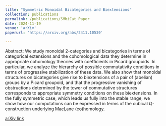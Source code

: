```yaml
---
title: "Symmetric Monoidal Bicategories and Biextensions"
collection: publications
permalink: /publications/SMbiCat_Paper
date: 2024-11-19
venue: 'arXiv'
paperurl: 'https://arxiv.org/abs/2411.10530'

---
```

Abstract: We study monoidal 2-categories and bicategories in terms of categorical extensions and the cohomological data they determine in appropriate cohomology theories with coefficients in Picard groupoids. In particular, we analyze the hierarchy of possible commutativity conditions in terms of progressive stabilization of these data. We also show that monoidal structures on bicategories give rise to biextensions of a pair of (abelian) groups by a Picard groupoid, and that the progressive vanishing of obstructions determined by the tower of commutative structures corresponds to appropriate symmetry conditions on these biextensions. In the fully symmetric case, which leads us fully into the stable range, we show how our computations can be expressed in terms of the cubical $Q$-construction underlying MacLane (co)homology.

<!-- Recommended citation: Your Name, You. (2009). "Paper Title Number 1." <i>Journal 1</i>. 1(1). -->
[arXiv link](https://arxiv.org/abs/2411.10530)
